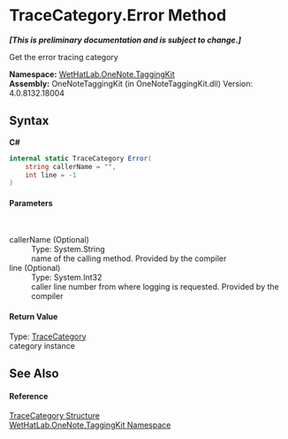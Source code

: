 # TraceCategory.Error Method 
 _**\[This is preliminary documentation and is subject to change.\]**_

Get the error tracing category

**Namespace:**&nbsp;<a href="4e00c8ac-fc03-0e6d-d2fd-b2c7565a9aa0">WetHatLab.OneNote.TaggingKit</a><br />**Assembly:**&nbsp;OneNoteTaggingKit (in OneNoteTaggingKit.dll) Version: 4.0.8132.18004

## Syntax

**C#**<br />
``` C#
internal static TraceCategory Error(
	string callerName = "",
	int line = -1
)
```


#### Parameters
&nbsp;<dl><dt>callerName (Optional)</dt><dd>Type: System.String<br />name of the calling method. Provided by the compiler</dd><dt>line (Optional)</dt><dd>Type: System.Int32<br />caller line number from where logging is requested. Provided by the compiler</dd></dl>

#### Return Value
Type: <a href="692608a8-5e77-ecb8-4fcd-0edae6dceac2">TraceCategory</a><br />category instance

## See Also


#### Reference
<a href="692608a8-5e77-ecb8-4fcd-0edae6dceac2">TraceCategory Structure</a><br /><a href="4e00c8ac-fc03-0e6d-d2fd-b2c7565a9aa0">WetHatLab.OneNote.TaggingKit Namespace</a><br />